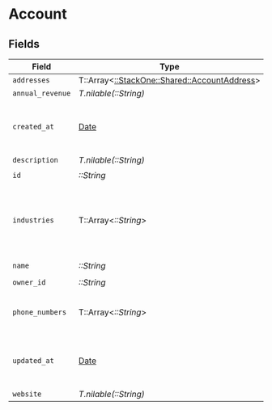 # Account


## Fields

| Field                                                                                           | Type                                                                                            | Required                                                                                        | Description                                                                                     | Example                                                                                         |
| ----------------------------------------------------------------------------------------------- | ----------------------------------------------------------------------------------------------- | ----------------------------------------------------------------------------------------------- | ----------------------------------------------------------------------------------------------- | ----------------------------------------------------------------------------------------------- |
| `addresses`                                                                                     | T::Array<[::StackOne::Shared::AccountAddress](../../models/shared/accountaddress.md)>           | :heavy_minus_sign:                                                                              | N/A                                                                                             |                                                                                                 |
| `annual_revenue`                                                                                | *T.nilable(::String)*                                                                           | :heavy_minus_sign:                                                                              | N/A                                                                                             |                                                                                                 |
| `created_at`                                                                                    | [Date](https://ruby-doc.org/stdlib-2.6.1/libdoc/date/rdoc/Date.html)                            | :heavy_minus_sign:                                                                              | Timestamp when the account was created                                                          | 2021-01-01T01:01:01.000Z                                                                        |
| `description`                                                                                   | *T.nilable(::String)*                                                                           | :heavy_minus_sign:                                                                              | N/A                                                                                             |                                                                                                 |
| `id`                                                                                            | *::String*                                                                                      | :heavy_check_mark:                                                                              | N/A                                                                                             |                                                                                                 |
| `industries`                                                                                    | T::Array<*::String*>                                                                            | :heavy_minus_sign:                                                                              | Values of the industries                                                                        | ["Information Technology","Airlines \u0026 Airports","Personal Care \u0026 Household Products"] |
| `name`                                                                                          | *::String*                                                                                      | :heavy_check_mark:                                                                              | N/A                                                                                             |                                                                                                 |
| `owner_id`                                                                                      | *::String*                                                                                      | :heavy_check_mark:                                                                              | N/A                                                                                             |                                                                                                 |
| `phone_numbers`                                                                                 | T::Array<*::String*>                                                                            | :heavy_minus_sign:                                                                              | List of account phone numbers                                                                   | ["+1123425334"]                                                                                 |
| `updated_at`                                                                                    | [Date](https://ruby-doc.org/stdlib-2.6.1/libdoc/date/rdoc/Date.html)                            | :heavy_minus_sign:                                                                              | Timestamp when the account was last updated                                                     | 2021-01-01T01:01:01.000Z                                                                        |
| `website`                                                                                       | *T.nilable(::String)*                                                                           | :heavy_minus_sign:                                                                              | N/A                                                                                             |                                                                                                 |